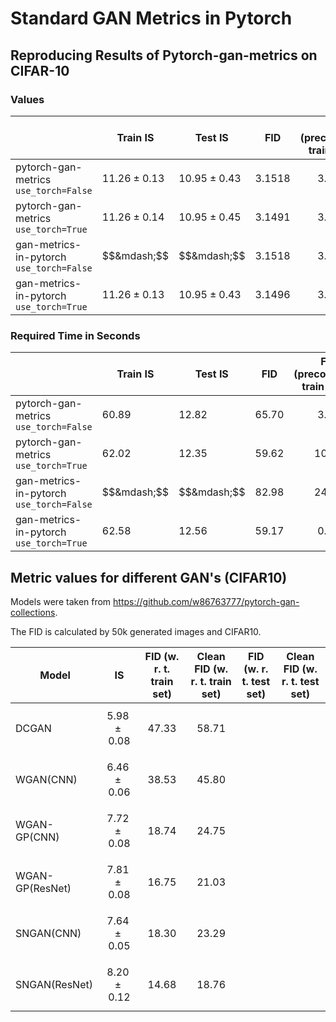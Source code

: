 # Standard GAN Metrics in Pytorch


## Reproducing Results of Pytorch-gan-metrics on CIFAR-10

### Values

| | Train IS | Test IS  | FID | FID (precomputed train stats) | Clean FID |
| ------------- | ------------- | ------------- | ------------- | ------------- |------------- |
| pytorch-gan-metrics<br>`use_torch=False` | $11.26 \pm 0.13$ | $10.95 \pm 0.43$ | $3.1518$ | $$3.1518$$ | $$&mdash;$$ |
| pytorch-gan-metrics<br>`use_torch=True` | $11.26 \pm 0.14$ | $10.95 \pm 0.45$ | $3.1491$ | $$3.1518$$ | $$&mdash;$$ |
| gan-metrics-in-pytorch<br>`use_torch=False` | $$&mdash;$$ | $$&mdash;$$ | $3.1518$ | $$3.1488$$ | $$3.23$$ |
| gan-metrics-in-pytorch<br>`use_torch=True` | $11.26 \pm 0.13$ | $10.95 \pm 0.43$ | $3.1496$ | $$3.1528$$ | $$3.23$$ |

### Required Time in Seconds

| | Train IS | Test IS  | FID | FID (precomputed train stats) | Clean FID |
| ------------- | ------------- | -------------- | ------------- | ------------- | ------------- |
| pytorch-gan-metrics<br>`use_torch=False` | $60.89$ | $12.82$ | $65.70$ | $$3.52$$ | $$&mdash;$$ |
| pytorch-gan-metrics<br>`use_torch=True` | $62.02$ | $12.35$ | $59.62$ | $$10.27$$ | $$&mdash;$$ |
| gan-metrics-in-pytorch<br>`use_torch=False` | $$&mdash;$$ | $$&mdash;$$ | $82.98$ | $$24.64$$ | $$186.28$$ |
| gan-metrics-in-pytorch<br>`use_torch=True` | $62.58$ | $12.56$ | $59.17$ | $$0.66$$ | $$132.24$$ |

## Metric values for different GAN's (CIFAR10)

Models were taken from https://github.com/w86763777/pytorch-gan-collections.

The FID is calculated by 50k generated images and CIFAR10.

| Model | IS | FID (w. r. t. train set) | Clean FID (w. r. t. train set) | FID (w. r. t. test set) | Clean FID (w. r. t. test set) |
| ------------- | ------------- | ------------- | ------------- | ------------- | ------------- |
| DCGAN | $$5.98 \pm 0.08$$ | $$47.33$$ | $$58.71$$ | $$$$ | $$$$ |
| WGAN(CNN) | $$6.46 \pm 0.06$$ | $$38.53$$ | $$45.80$$ | $$$$ | $$$$ |
| WGAN-GP(CNN) | $$7.72 \pm 0.08$$ | $$18.74$$ | $$24.75$$ | $$$$ | $$$$ |
| WGAN-GP(ResNet) | $$7.81 \pm 0.08$$ | $$16.75$$ | $$21.03$$ | $$$$ | $$$$ |
| SNGAN(CNN) | $$7.64 \pm 0.05$$ | $$18.30$$ | $$23.29$$ | $$$$ | $$$$ |
| SNGAN(ResNet) | $$8.20 \pm 0.12$$ | $$14.68$$ | $$18.76$$ | $$$$ | $$$$ |
